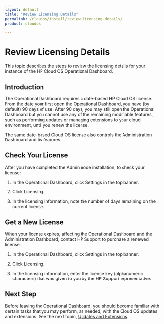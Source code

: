 ```yaml
---
layout: default
title: "Review Licensing Details"
permalink: /cloudos/install/review-licensing-details/
product: cloudos

---
```


# Review Licensing Details

This topic describes the steps to review the licensing details for your instance of the HP Cloud OS Operational Dashboard. 

## Introduction

The Operational Dashboard requires a date-based HP Cloud OS license. From the date your first open the Operational Dashboard, you have (by default) 90 days of use.  After 90 
days, you may still open the Operational Dashboard but you cannot use any of the remaining modifiable features, such as performing updates or managing extensions to your cloud environment, until 
you renew the license.

The same date-based Cloud OS license also controls the Administration Dashboard and its features.

## Check Your License

After you have completed the Admin node installation, to check your license:

1. In the Operational Dashboard, click Settings in the top banner.

2. Click Licensing.

3. In the licensing information, note the number of days remaining on the current license.

## Get a New License

When your license expires, affecting the Operational Dashboard and the Administration Dashboard, contact HP Support to purchase a renewed license. 

1. In the Operational Dashboard, click Settings in the top banner.

2. Click Licensing.

3. In the licensing information, enter the license key (alphanumeric characters) that was given to you by the HP Support representative. 

## Next Step

Before leaving the Operational Dashboard, you should become familiar with certain tasks that you may perform, as needed, 
with the Cloud OS updates and extensions. See the next topic, [Updates and Extensions](/cloudos/install/updates-extensions/).

